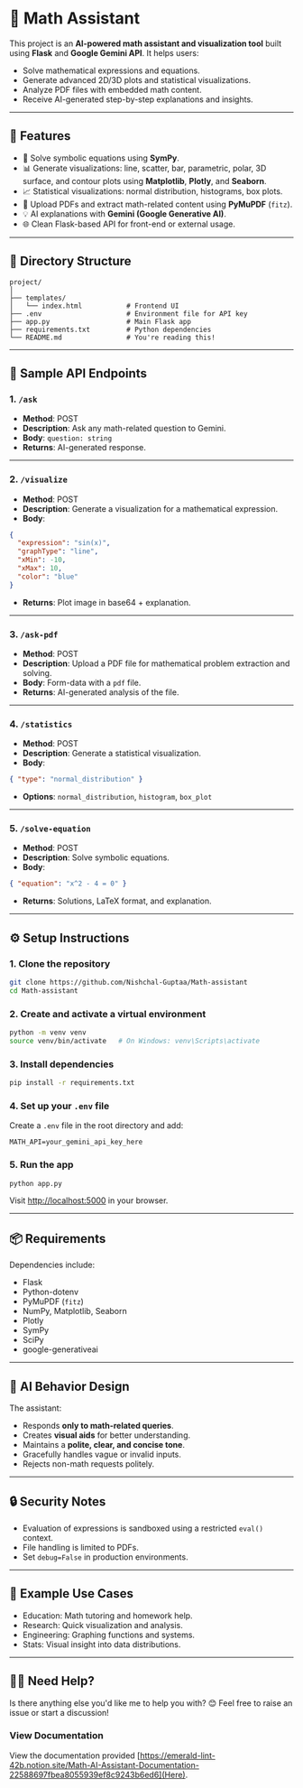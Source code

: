 # 🧠 Math Assistant

This project is an **AI-powered math assistant and visualization tool** built using **Flask** and **Google Gemini API**. It helps users:

* Solve mathematical expressions and equations.
* Generate advanced 2D/3D plots and statistical visualizations.
* Analyze PDF files with embedded math content.
* Receive AI-generated step-by-step explanations and insights.

---

## 🚀 Features

* 🧮 Solve symbolic equations using **SymPy**.
* 📊 Generate visualizations: line, scatter, bar, parametric, polar, 3D surface, and contour plots using **Matplotlib**, **Plotly**, and **Seaborn**.
* 📈 Statistical visualizations: normal distribution, histograms, box plots.
* 📎 Upload PDFs and extract math-related content using **PyMuPDF** (`fitz`).
* 💡 AI explanations with **Gemini (Google Generative AI)**.
* 🌐 Clean Flask-based API for front-end or external usage.

---

## 📁 Directory Structure

```
project/
│
├── templates/
│   └── index.html           # Frontend UI
├── .env                     # Environment file for API key
├── app.py                   # Main Flask app
├── requirements.txt         # Python dependencies
└── README.md                # You're reading this!
```

---

## 🧪 Sample API Endpoints

### 1. `/ask`

* **Method**: POST
* **Description**: Ask any math-related question to Gemini.
* **Body**: `question: string`
* **Returns**: AI-generated response.

---

### 2. `/visualize`

* **Method**: POST
* **Description**: Generate a visualization for a mathematical expression.
* **Body**:

```json
{
  "expression": "sin(x)",
  "graphType": "line",
  "xMin": -10,
  "xMax": 10,
  "color": "blue"
}
```

* **Returns**: Plot image in base64 + explanation.

---

### 3. `/ask-pdf`

* **Method**: POST
* **Description**: Upload a PDF file for mathematical problem extraction and solving.
* **Body**: Form-data with a `pdf` file.
* **Returns**: AI-generated analysis of the file.

---

### 4. `/statistics`

* **Method**: POST
* **Description**: Generate a statistical visualization.
* **Body**:

```json
{ "type": "normal_distribution" }
```

* **Options**: `normal_distribution`, `histogram`, `box_plot`

---

### 5. `/solve-equation`

* **Method**: POST
* **Description**: Solve symbolic equations.
* **Body**:

```json
{ "equation": "x^2 - 4 = 0" }
```

* **Returns**: Solutions, LaTeX format, and explanation.

---

## ⚙️ Setup Instructions

### 1. Clone the repository

```bash
git clone https://github.com/Nishchal-Guptaa/Math-assistant
cd Math-assistant
```

### 2. Create and activate a virtual environment

```bash
python -m venv venv
source venv/bin/activate   # On Windows: venv\Scripts\activate
```

### 3. Install dependencies

```bash
pip install -r requirements.txt
```

### 4. Set up your `.env` file

Create a `.env` file in the root directory and add:

```
MATH_API=your_gemini_api_key_here
```

### 5. Run the app

```bash
python app.py
```

Visit [http://localhost:5000](http://localhost:5000) in your browser.

---

## 📦 Requirements

Dependencies include:

* Flask
* Python-dotenv
* PyMuPDF (`fitz`)
* NumPy, Matplotlib, Seaborn
* Plotly
* SymPy
* SciPy
* google-generativeai

---

## 🤖 AI Behavior Design

The assistant:

* Responds **only to math-related queries**.
* Creates **visual aids** for better understanding.
* Maintains a **polite, clear, and concise tone**.
* Gracefully handles vague or invalid inputs.
* Rejects non-math requests politely.

---

## 🔒 Security Notes

* Evaluation of expressions is sandboxed using a restricted `eval()` context.
* File handling is limited to PDFs.
* Set `debug=False` in production environments.

---

## 📌 Example Use Cases

* Education: Math tutoring and homework help.
* Research: Quick visualization and analysis.
* Engineering: Graphing functions and systems.
* Stats: Visual insight into data distributions.

---


## 🙋‍♀️ Need Help?

Is there anything else you'd like me to help you with? 😊
Feel free to raise an issue or start a discussion!

### View Documentation

View the documentation provided [https://emerald-lint-42b.notion.site/Math-AI-Assistant-Documentation-22588697fbea8055939ef8c9243b6ed6](Here).
